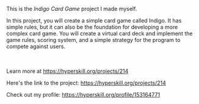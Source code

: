 This is the *Indigo Card Game* project I made myself.


<p>In this project, you will create a simple card game called Indigo. It has simple rules, but it can also be the foundation for developing a more complex card game. You will create a virtual card deck and implement the game rules, scoring system, and a simple strategy for the program to compete against users.</p><br/><br/>Learn more at <a href="https://hyperskill.org/projects/214?utm_source=ide&utm_medium=ide&utm_campaign=ide&utm_content=project-card">https://hyperskill.org/projects/214</a>

Here's the link to the project: https://hyperskill.org/projects/214

Check out my profile: https://hyperskill.org/profile/153164771